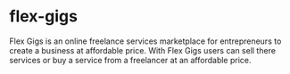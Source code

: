 # flex-gigs

Flex Gigs is an online freelance services marketplace for entrepreneurs to create a business at affordable price. With Flex Gigs users can sell there services or buy a service from a freelancer at an affordable price.
